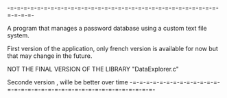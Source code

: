 -=-=-=-=-=-=-=-=-=-=-=-=-=-=-=-=-=-=-=-=-=-=-=-=-=-=-=-=-=-=-=-=-=-=-=-

A program that manages a password database using a custom text file system.

First version of the application, only french version is available for 
now but that may change in the future. 

NOT THE FINAL VERSION OF THE LIBRARY "DataExplorer.c"

Seconde version , wille be better over time
-=-=-=-=-=-=-=-=-=-=-=-=-=-=-=-=-=-=-=-=-=-=-=-=-=-=-=-=-=-=-=-=-=-=-=-
